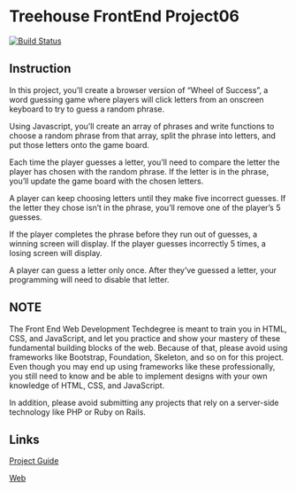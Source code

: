 # Treehouse FrontEnd Project06

[![Build Status](https://travis-ci.com/As-12/Treehouse-FEWD.svg?branch=Project06)](https://travis-ci.com/As-12/Treehouse-FEWD)

## Instruction
In this project, you'll create a browser version of “Wheel of Success”, a word guessing game where players will click letters from an onscreen keyboard to try to guess a random phrase.

Using Javascript, you’ll create an array of phrases and write functions to choose a random phrase from that array, split the phrase into letters, and put those letters onto the game board.

Each time the player guesses a letter, you’ll need to compare the letter the player has chosen with the random phrase. If the letter is in the phrase, you’ll update the game board with the chosen letters.

A player can keep choosing letters until they make five incorrect guesses. If the letter they chose isn’t in the phrase, you’ll remove one of the player’s 5 guesses.

If the player completes the phrase before they run out of guesses, a winning screen will display. If the player guesses incorrectly 5 times, a losing screen will display.

A player can guess a letter only once. After they’ve guessed a letter, your programming will need to disable that letter.

## NOTE
The Front End Web Development Techdegree is meant to train you in HTML, CSS, and JavaScript, and let you practice and show your mastery of these fundamental building blocks of the web. Because of that, please avoid using frameworks like Bootstrap, Foundation, Skeleton, and so on for this project. Even though you may end up using frameworks like these professionally, you still need to know and be able to implement designs with your own knowledge of HTML, CSS, and JavaScript.

In addition, please avoid submitting any projects that rely on a server-side technology like PHP or Ruby on Rails.

## Links

[Project Guide](Project6-Guide.pdf)

[Web](https://teamtreehouse.com/projects/game-show-app)
